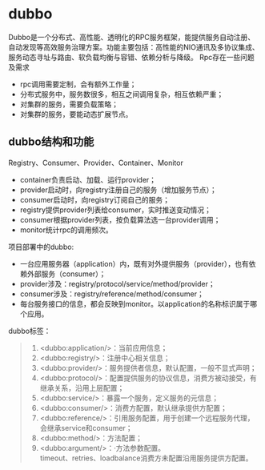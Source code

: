 # dubbo
Dubbo是一个分布式、高性能、透明化的RPC服务框架，能提供服务自动注册、自动发现等高效服务治理方案。功能主要包括：高性能的NIO通讯及多协议集成、服务动态寻址与路由、软负载均衡与容错、依赖分析与降级。
Rpc存在一些问题及需求
* rpc调用需要定制，会有额外工作量；
* 分布式服务中，服务数很多，相互之间调用复杂，相互依赖严重；
* 对集群的服务，需要负载策略；
* 对集群的服务，要能动态扩展节点。
## dubbo结构和功能
Registry、Consumer、Provider、Container、Monitor
* container负责启动、加载、运行provider；
* provider启动时，向registry注册自己的服务（增加服务节点）；
* consumer启动时，向registry订阅自己的服务；
* registry提供provider列表给consumer，实时推送变动情况；
* consumer根据provider列表，按负载算法选一台provider调用；
* monitor统计rpc的调用频次。  

项目部署中的dubbo:
* 一台应用服务器（application）内，既有对外提供服务（provider），也有依赖外部服务（consumer）；
* provider涉及：registry/protocol/service/method/provider；
* consumer涉及：registry/reference/method/consumer；
* 每台服务接口的信息，都会反映到monitor。以application的名称标识属于哪个应用。

dubbo标签：
> 1. \<dubbo:application/>：当前应用信息；
> 2. \<dubbo:registry/>：注册中心相关信息；
> 3. \<dubbo:provider/>：服务提供者信息，默认配置，一般不显式声明；
> 4. \<dubbo:protocol/>：配置提供服务的协议信息，消费方被动接受，有继承关系，沿用上层配置；
> 5. \<dubbo:service/>：暴露一个服务，定义服务的元信息；
> 6. \<dubbo:consumer/>：消费方配置，默认继承提供方配置；
> 7. \<dubbo:reference/>：引用服务配置，用于创建一个远程服务代理，会继承service和consumer；
> 8. \<dubbo:method/>：方法配置；
> 8. \<dubbo:argument/>：·方法参数配置。  
timeout、retries、loadbalance消费方未配置沿用服务提供方配置。
